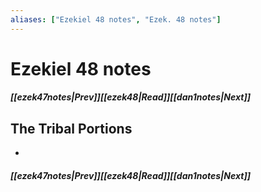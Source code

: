 ```yaml
---
aliases: ["Ezekiel 48 notes", "Ezek. 48 notes"]
---
```

# Ezekiel 48 notes
##### <span class=arrow-left></span>[[ezek47notes|Prev]]<span class=navigation-separator></span>[[ezek48|Read]]<span class=navigation-separator></span>[[dan1notes|Next]]<span class=arrow-right></span>
## The Tribal Portions
- 
##### <span class=arrow-left></span>[[ezek47notes|Prev]]<span class=navigation-separator></span>[[ezek48|Read]]<span class=navigation-separator></span>[[dan1notes|Next]]<span class=arrow-right></span>